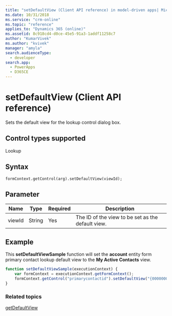 ```yaml
---
title: "setDefaultView (Client API reference) in model-driven apps| MicrosoftDocs"
ms.date: 10/31/2018
ms.service: "crm-online"
ms.topic: "reference"
applies_to: "Dynamics 365 (online)"
ms.assetid: 8c918cd4-d0ce-45e5-91a3-1addf11258c7
author: "KumarVivek"
ms.author: "kvivek"
manager: "amyla"
search.audienceType: 
  - developer
search.app: 
  - PowerApps
  - D365CE
---
```

# setDefaultView (Client API reference)



Sets the default view for the lookup control dialog box.

## Control types supported

Lookup

## Syntax

`formContext.getControl(arg).setDefaultView(viewId);`

## Parameter

|Name|Type|Required|Description|
|--|--|--|--|
|viewId|String|Yes|The ID of the view to be set as the default view.|

## Example

This **setDefaultViewSample** function will set the **account** entity form primary contact lookup default view to the **My Active Contacts** view.

```JavaScript
function setDefaultViewSample(executionContext) {
    var formContext = executionContext.getFormContext();
    formContext.getControl("primarycontactid").setDefaultView("{00000000-0000-0000-00AA-000010001003}");
}
```

### Related topics

[getDefaultView](getDefaultView.md) 


